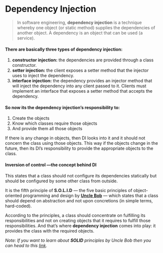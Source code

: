 # Dependency Injection



> In software engineering, **dependency injection** is a technique whereby one object (or static method) supplies the dependencies of another object. A dependency is an object that can be used (a service).

#### **There are basically three types of dependency injection:**

1. **constructor injection:** the dependencies are provided through a class constructor.
2. **setter injection:** the client exposes a setter method that the injector uses to inject the dependency.
3. **interface injection:** the dependency provides an injector method that will inject the dependency into any client passed to it. Clients must implement an interface that exposes a setter method that accepts the dependency.

#### **So now its the dependency injection’s responsibility to:**

1. Create the objects
2. Know which classes require those objects
3. And provide them all those objects

If there is any change in objects, then DI looks into it and it should not concern the class using those objects. This way if the objects change in the future, then its DI’s responsibility to provide the appropriate objects to the class.

#### **Inversion of control —the concept behind DI**

This states that a class should not configure its dependencies statically but should be configured by some other class from outside.

It is the fifth principle of **S.O.L.I.D** — the five basic principles of object-oriented programming and design by [**Uncle Bob**](https://en.wikipedia.org/wiki/Robert\_C.\_Martin) — which states that a class should depend on abstraction and not upon concretions (in simple terms, hard-coded).

According to the principles, a class should concentrate on fulfilling its responsibilities and not on creating objects that it requires to fulfill those responsibilities. And that’s where **dependency injection** comes into play: it provides the class with the required objects.

_Note: If you want to learn about **SOLID** principles by Uncle Bob then you can head to this_ [_link_](https://scotch.io/bar-talk/s-o-l-i-d-the-first-five-principles-of-object-oriented-design#toc-single-responsibility-principle)_._
